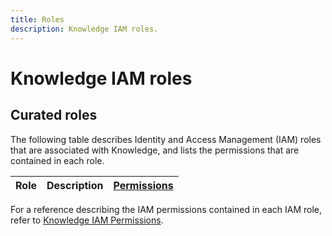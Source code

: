 ```yaml
---
title: Roles
description: Knowledge IAM roles.
---
```


# Knowledge IAM roles

## Curated roles

The following table describes Identity and Access Management (IAM) roles that are associated with Knowledge, and lists the permissions that are contained in each role.

| Role | Description | [Permissions](/knowledge/docs/reference/iam/permissions) |
| --- | --- | --- |

For a reference describing the IAM permissions contained in each IAM role, refer to [Knowledge IAM Permissions](/knowledge/docs/reference/iam/permissions).
